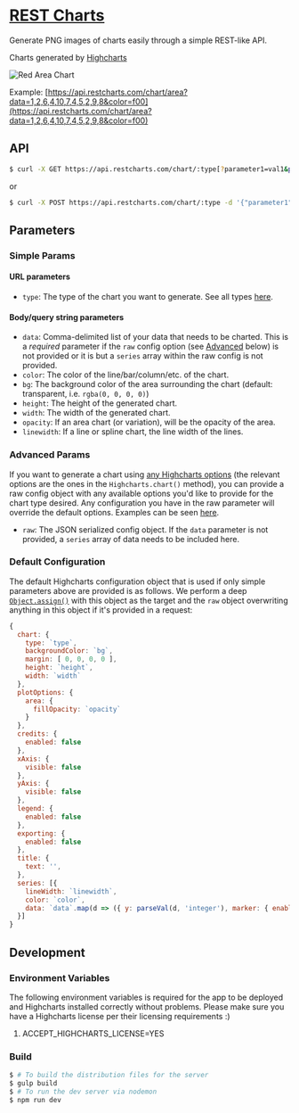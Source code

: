 # [REST Charts](https://www.restcharts.com)

Generate PNG images of charts easily through a simple REST-like API.

Charts generated by [Highcharts](https://www.highcharts.com/)

![Red Area Chart](https://api.restcharts.com/chart/area?data=1,2,6,4,10,7,4,5,2,9,8&color=f00&height=150&width=200)

Example: [https://api.restcharts.com/chart/area?data=1,2,6,4,10,7,4,5,2,9,8&color=f00](https://api.restcharts.com/chart/area?data=1,2,6,4,10,7,4,5,2,9,8&color=f00)

## API

```sh
$ curl -X GET https://api.restcharts.com/chart/:type[?parameter1=val1&parameter2=val2]
```

or

```sh
$ curl -X POST https://api.restcharts.com/chart/:type -d '{"parameter1": "val1", "parameter2": "val2", ...}'
```

## Parameters

### Simple Params

#### URL parameters

- `type`: The type of the chart you want to generate. See all types [here](https://www.highcharts.com/docs/chart-and-series-types/chart-types).

#### Body/query string parameters

- `data`: Comma-delimited list of your data that needs to be charted.
This is a *required* parameter if the `raw` config option (see [Advanced](#advanced-params) below)
is not provided or it is but a `series` array within the raw config is not provided.
- `color`: The color of the line/bar/column/etc. of the chart.
- `bg`: The background color of the area surrounding the chart (default: transparent, i.e. `rgba(0, 0, 0, 0)`)
- `height`: The height of the generated chart.
- `width`: The width of the generated chart.
- `opacity`: If an area chart (or variation), will be the opacity of the area.
- `linewidth`: If a line or spline chart, the line width of the lines.

### Advanced Params

If you want to generate a chart using [any Highcharts options](https://api.highcharts.com/highcharts/)
(the relevant options are the ones in the `Highcharts.chart()` method),
you can provide a raw config object with any available options you'd like
to provide for the chart type desired. Any configuration you have in the raw
parameter will override the default options. Examples can be seen [here](https://www.restcharts.com/#Advanced%20Configuration).

- `raw`: The JSON serialized config object. If the `data` parameter is not
provided, a `series` array of data needs to be included here.

### Default Configuration

The default Highcharts configuration object that is used if only simple parameters
above are provided is as follows. We perform a deep [`Object.assign()`](https://github.com/saikojosh/Object-Assign-Deep)
with this object as the target and the `raw` object overwriting anything in
this object if it's provided in a request:

```js
{
  chart: {
    type: `type`,
    backgroundColor: `bg`,
    margin: [ 0, 0, 0, 0 ],
    height: `height`,
    width: `width`
  },
  plotOptions: {
    area: {
      fillOpacity: `opacity`
    }
  },
  credits: {
    enabled: false
  },
  xAxis: {
    visible: false
  },
  yAxis: {
    visible: false
  },
  legend: {
    enabled: false
  },
  exporting: {
    enabled: false
  },
  title: {
    text: '',
  },
  series: [{
    lineWidth: `linewidth`,
    color: `color`,
    data: `data`.map(d => ({ y: parseVal(d, 'integer'), marker: { enabled: false }}))
  }]
}
```

## Development

### Environment Variables

The following environment variables is required for the app to be deployed and
Highcharts installed correctly without problems. Please make sure you
have a Highcharts license per their licensing requirements :)

1. ACCEPT_HIGHCHARTS_LICENSE=YES

### Build

```sh
$ # To build the distribution files for the server
$ gulp build
$ # To run the dev server via nodemon
$ npm run dev
```
